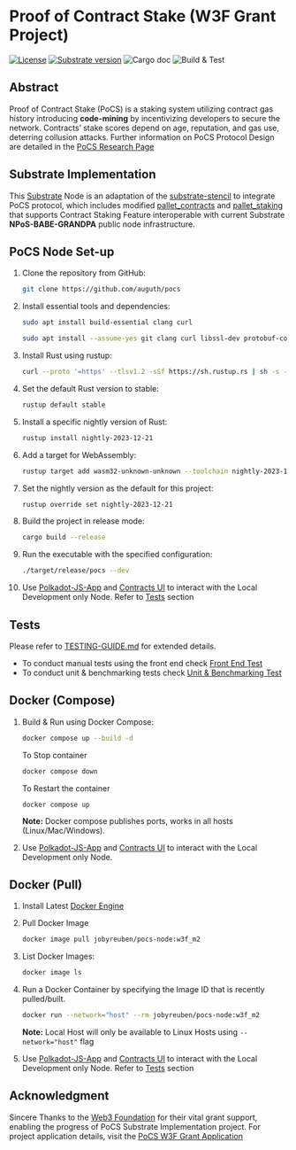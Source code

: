 # Proof of Contract Stake (W3F Grant Project)

[![License](https://img.shields.io/badge/License-Apache_2.0-blue.svg)](https://opensource.org/licenses/Apache-2.0) [![Substrate version](https://img.shields.io/badge/Substrate-2.0.0-brightgreen?logo=Parity%20Substrate)](https://substrate.dev/) ![Cargo doc](https://github.com/auguth/pocs/actions/workflows/cargodoc.yml/badge.svg?branch=master) ![Build & Test](https://github.com/auguth/pocs/actions/workflows/rust.yml/badge.svg?branch=master)

## Abstract

Proof of Contract Stake (PoCS) is a staking system utilizing contract gas history introducing **code-mining** by incentivizing developers to secure the network. Contracts’ stake scores depend on age, reputation, and gas use, deterring collusion attacks. Further information on PoCS Protocol Design are detailed in the [PoCS Research Page](https://jobyreuben.in/JOURNALS/pocs)

## Substrate Implementation

This [Substrate](https://substrate.io) Node is an adaptation of the [substrate-stencil](https://github.com/kaichaosun/substrate-stencil) to integrate PoCS protocol, which includes modified [pallet_contracts](https://auguth.github.io/pocs/target/doc/pallet_contracts/index.html) and [pallet_staking]() that supports Contract Staking Feature interoperable with current Substrate **NPoS-BABE-GRANDPA** public node infrastructure. 

## PoCS Node Set-up

1. Clone the repository from GitHub:

   ```bash
   git clone https://github.com/auguth/pocs
   ```
2. Install essential tools and dependencies:
   ```bash
   sudo apt install build-essential clang curl

   sudo apt install --assume-yes git clang curl libssl-dev protobuf-compiler
   ```
3. Install Rust using rustup:
   ```bash
   curl --proto '=https' --tlsv1.2 -sSf https://sh.rustup.rs | sh -s -- -y
   ```
4. Set the default Rust version to stable:
   ```bash
   rustup default stable
   ```
5. Install a specific nightly version of Rust:
   ```bash
   rustup install nightly-2023-12-21
   ```
6. Add a target for WebAssembly:
   ```bash
   rustup target add wasm32-unknown-unknown --toolchain nightly-2023-12-21
   ```
7. Set the nightly version as the default for this project:
   ```bash
   rustup override set nightly-2023-12-21
   ```
8. Build the project in release mode:
   
   ```bash
   cargo build --release
   ```
9. Run the executable with the specified configuration:
   
    ```bash
    ./target/release/pocs --dev
    ```
10. Use [Polkadot-JS-App](https://polkadot.js.org/apps/) and [Contracts UI](https://contracts-ui.substrate.io/) to interact with the Local Development only Node. Refer to [Tests](#tests) section

## Tests

Please refer to [TESTING-GUIDE.md](/TESTING-GUIDE.md) for extended details.

- To conduct manual tests using the front end check [Front End Test](/TESTING-GUIDE.md#test-using-front-end)
- To conduct unit & benchmarking tests check [Unit & Benchmarking Test](/TESTING-GUIDE.md#unit-tests--benchmarking-tests)

## Docker (Compose)
      
1.   Build & Run using Docker Compose:
    
      ```bash
      docker compose up --build -d
      ```
      To Stop container
      ```bash
      docker compose down
      ```
      To Restart the container
      ```
      docker compose up
      ```

      **Note:** Docker compose publishes ports, works in all hosts (Linux/Mac/Windows).

2. Use [Polkadot-JS-App](https://polkadot.js.org/apps/) and [Contracts UI](https://contracts-ui.substrate.io/) to interact with the Local Development only Node.

## Docker (Pull)

1. Install Latest [Docker Engine](https://docs.docker.com/engine/install/)
2. Pull Docker Image
    
   ```bash
   docker image pull jobyreuben/pocs-node:w3f_m2
   ```

3. List Docker Images:
    
   ```bash
   docker image ls
   ```
      
4. Run a Docker Container by specifying the Image ID that is recently pulled/built.

   ```bash
   docker run --network="host" --rm jobyreuben/pocs-node:w3f_m2
   ``` 
   **Note:** Local Host will only be available to Linux Hosts using `--network="host"` flag

5. Use [Polkadot-JS-App](https://polkadot.js.org/apps/) and [Contracts UI](https://contracts-ui.substrate.io/) to interact with the Local Development only Node. Refer to [Tests](#tests) section   

## Acknowledgment

Sincere Thanks to the [Web3 Foundation](https://web3.foundation) for their vital grant support, enabling the progress of PoCS Substrate Implementation project. For project application details, visit the [PoCS W3F Grant Application](https://grants.web3.foundation/applications/PoCS)
